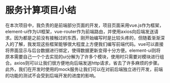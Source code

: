 # 服务计算项目小结

在本次项目中，我负责的是前端部分页面的开发，项目页面采用vue.js作为框架，element-ui作为UI框架，vue-router作为前端路由，并使用axios向后端发送请求。因为都是之前没有接触过的东西，刚开始编写时是比较头疼的，但随着渐渐深入的了解，我发现这些框架能够很大程度上方便我们编写前端代码。vue可以直接将界面显示与后台数据进行绑定，使得数据更新变得十分方便。element-ui则将原本需要自己一个个去实现的ui分解为了许多个模块，使用时只需要对模块进行组合。axios则可以让我们很方便地向后端发送http请求，省去了许多麻烦的步骤。此外，我们在开发时使用的mock服务让我们可以在对前后端独立进行开发，前端的功能的测试不会受到后端开发的进度的影响。